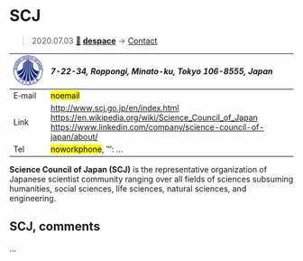 # SCJ
> 2020.07.03 **[🚀](../index/index.md) [despace](index.md)** → [Contact](contact.md)

|[![](f/contact/s/scj_logo1_thumb.png)](f/contact/s/scj_logo1.png)|*7-22-34, Roppongi, Minato-ku, Tokyo 106-8555, Japan*|
|:--|:--|
|E‑mail|<mark>noemail</mark>|
|Link|<http://www.scj.go.jp/en/index.html><br> <https://en.wikipedia.org/wiki/Science_Council_of_Japan><br> <https://www.linkedin.com/company/science-council-of-japan/about/>|
|Tel|<mark>noworkphone</mark>, ℻: …|

**Science Council of Japan (SCJ)** is the representative organization of Japanese scientist community ranging over all fields of sciences subsuming humanities, social sciences, life sciences, natural sciences, and engineering.

<p style="page-break-after:always"> </p>

## SCJ, comments

…

